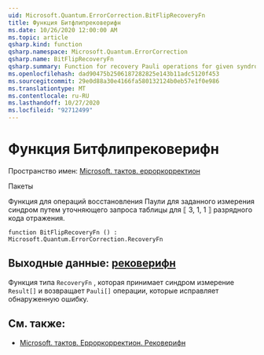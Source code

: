 ```yaml
---
uid: Microsoft.Quantum.ErrorCorrection.BitFlipRecoveryFn
title: Функция Битфлипрековерифн
ms.date: 10/26/2020 12:00:00 AM
ms.topic: article
qsharp.kind: function
qsharp.namespace: Microsoft.Quantum.ErrorCorrection
qsharp.name: BitFlipRecoveryFn
qsharp.summary: Function for recovery Pauli operations for given syndrome measurement by table lookup for the ⟦3, 1, 1⟧ bit flip code.
ms.openlocfilehash: dad90475b2506187282825e143b11adc5120f453
ms.sourcegitcommit: 29e0d88a30e4166fa580132124b0eb57e1f0e986
ms.translationtype: MT
ms.contentlocale: ru-RU
ms.lasthandoff: 10/27/2020
ms.locfileid: "92712499"
---
```

# <a name="bitfliprecoveryfn-function"></a>Функция Битфлипрековерифн

Пространство имен: [Microsoft. тактов. ерроркорректион](xref:Microsoft.Quantum.ErrorCorrection)

Пакеты [](https://nuget.org/packages/)


Функция для операций восстановления Паули для заданного измерения синдром путем уточняющего запроса таблицы для ⟦ 3, 1, 1 ⟧ разрядного кода отражения.

```qsharp
function BitFlipRecoveryFn () : Microsoft.Quantum.ErrorCorrection.RecoveryFn
```


## <a name="output--recoveryfn"></a>Выходные данные: [рековерифн](xref:Microsoft.Quantum.ErrorCorrection.RecoveryFn)

Функция типа `RecoveryFn` , которая принимает синдром измерение `Result[]` и возвращает `Pauli[]` операции, которые исправляет обнаруженную ошибку.

## <a name="see-also"></a>См. также:

- [Microsoft. тактов. Ерроркорректион. Рековерифн](xref:Microsoft.Quantum.ErrorCorrection.RecoveryFn)